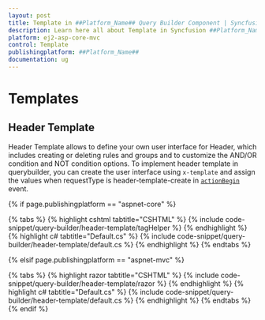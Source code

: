 ```yaml
---
layout: post
title: Template in ##Platform_Name## Query Builder Component | Syncfusion
description: Learn here all about Template in Syncfusion ##Platform_Name## Query Builder component of Syncfusion Essential JS 2 and more.
platform: ej2-asp-core-mvc
control: Template
publishingplatform: ##Platform_Name##
documentation: ug
---
```



# Templates

## Header Template

Header Template allows to define your own user interface for Header, which includes creating or deleting rules and groups and to customize the AND/OR condition and NOT condition options. To implement header template in querybuilder, you can create the user interface using `x-template` and assign the values when requestType is header-template-create in  [`actionBegin`](https://help.syncfusion.com/cr/aspnetmvc-js2/Syncfusion.EJ2.QueryBuilder.QueryBuilderBuilder.html#Syncfusion_EJ2_QueryBuilder_QueryBuilderBuilder_ActionBegin_System_String_) event.

{% if page.publishingplatform == "aspnet-core" %}

{% tabs %}
{% highlight cshtml tabtitle="CSHTML" %}
{% include code-snippet/query-builder/header-template/tagHelper %}
{% endhighlight %}
{% highlight c# tabtitle="Default.cs" %}
{% include code-snippet/query-builder/header-template/default.cs %}
{% endhighlight %}
{% endtabs %}

{% elsif page.publishingplatform == "aspnet-mvc" %}

{% tabs %}
{% highlight razor tabtitle="CSHTML" %}
{% include code-snippet/query-builder/header-template/razor %}
{% endhighlight %}
{% highlight c# tabtitle="Default.cs" %}
{% include code-snippet/query-builder/header-template/default.cs %}
{% endhighlight %}
{% endtabs %}
{% endif %}


